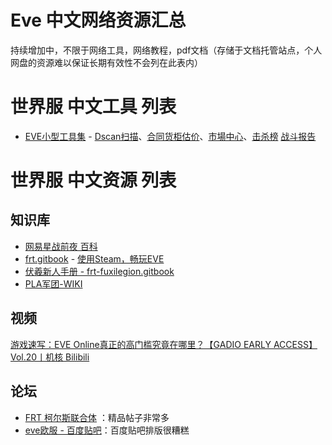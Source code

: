 # Eve 中文网络资源汇总

持续增加中，不限于网络工具，网络教程，pdf文档（存储于文档托管站点，个人网盘的资源难以保证长期有效性不会列在此表内）



# 世界服 中文工具 列表

* [EVE小型工具集](http://www.ceve-market.org/) - [Dscan扫描](http://tools.ceve-market.org/)、[合同货柜估价](http://tools.ceve-market.org/contract/)、[市場中心](https://www.ceve-market.org/tq/)、[击杀榜](https://tq.ceve-market.org/) [战斗报告](https://tq.ceve-market.org/battlereport/)



# 世界服 中文资源 列表



## 知识库

* [网易星战前夜 百科](http://evepc.baike.163.com/#%E4%BA%BA%E7%89%A9)
* [frt.gitbook](https://frt.gitbook.io/eve/) - [使用Steam，畅玩EVE](https://frt.gitbook.io/eve/)
* [伏羲新人手册 - frt-fuxilegion.gitbook](https://frt-fuxilegion.gitbook.io/project/)
* [PLA军团-WIKI](https://wiki.pla-eve.com/start)



## 视频

[游戏速写：EVE Online真正的高门槛究竟在哪里？【GADIO EARLY ACCESS】Vol.20丨机核 Bilibili](https://www.bilibili.com/video/av42173178)

## 论坛

* [FRT 柯尔斯联合体](https://frt-eve.com/) ：精品帖子非常多
* [eve欧服 - 百度贴吧](http://wefan.baidu.com/f?kw=eve欧服)：百度贴吧排版很糟糕